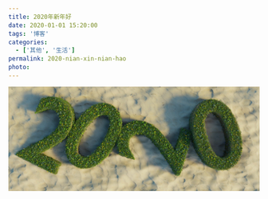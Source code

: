 ```yaml
---
title: 2020年新年好
date: 2020-01-01 15:20:00
tags: '博客'
categories:
  - ['其他', '生活']
permalink: 2020-nian-xin-nian-hao
photo:
---
```


![2020](./2020-nian-xin-nian-hao/year-2020-4674937_1920.jpg)
